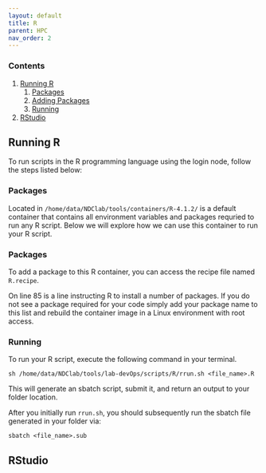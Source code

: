 ```yaml
---
layout: default
title: R
parent: HPC
nav_order: 2
---
```


### Contents
1. [Running R](#Running-R)
    1. [Packages](#Loading-Packages)
    2. [Adding Packages](#Modifying-Packages)
    3. [Running](#Running-Scripts)
2. [RStudio](#RStudio)

## Running R

To run scripts in the R programming language using the login node, follow the steps listed below:

### Packages

Located in `/home/data/NDClab/tools/containers/R-4.1.2/` is a default container that contains all environment variables and packages requried to run any R script. Below we will explore how we can use this container to run your R script.

### Packages

To add a package to this R container, you can access the recipe file named `R.recipe`. 

On line 85 is a line instructing R to install a number of packages. If you do not see a package required for your code simply add your package name to this list and rebuild the container image in a Linux environment with root access.

### Running

To run your R script, execute the following command in your terminal.

```
sh /home/data/NDClab/tools/lab-devOps/scripts/R/rrun.sh <file_name>.R
```

This will generate an sbatch script, submit it, and return an output to your folder location.

After you initially run `rrun.sh`, you should subsequently run the sbatch file generated in your folder via:

```
sbatch <file_name>.sub
```

## RStudio